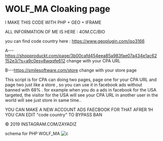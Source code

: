 # WOLF_MA Cloaking page
I MAKE THIS CODE WITH PHP + GEO + IFRAME

ALL INFORMATION OF ME IS HERE : 4OM.CC/BIO 

you can find code country here : https://www.geoplugin.com/iso3166

A---https://shopproduckt.com/page/3b00cafd454eea85a983fae07a434e1ac62152e3/?s=a9c0esy8wqqfe612 change with your CPA URL

B---https://smilesoftware.com/store change with your store page 

This script is for CPA can doing two pages, page one for your CPA URL and page two just like a store , so you can use it in facebook ads without banned with 68% . for example when you do a ads in facebook for the USA targeted, the visitor for the USA will see your CPA URL in another user in the world will see just store in same time..

YOU CAN MAKE A NEW ACCOUNT ADS FAECBOOK FOR THAT
AFRER 1H YOU CAN EDIT "code country" 
TO BYPASS BAN


© 2019 INSTAGRAM.COM/ZAYADIZ

schema for PHP WOLF_MA 
![c](https://user-images.githubusercontent.com/59238489/71456920-f7db9b00-279b-11ea-8e02-cf1efabd1e23.png)
